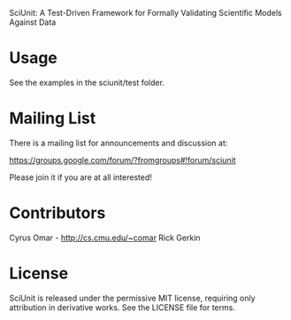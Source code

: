 SciUnit: A Test-Driven Framework for Formally Validating Scientific Models Against Data

# Usage
See the examples in the sciunit/test folder.

# Mailing List
There is a mailing list for announcements and discussion at:

  https://groups.google.com/forum/?fromgroups#!forum/sciunit

Please join it if you are at all interested!

# Contributors
Cyrus Omar - http://cs.cmu.edu/~comar
Rick Gerkin

# License
SciUnit is released under the permissive MIT license, requiring only attribution in derivative works. See the LICENSE file for terms.
